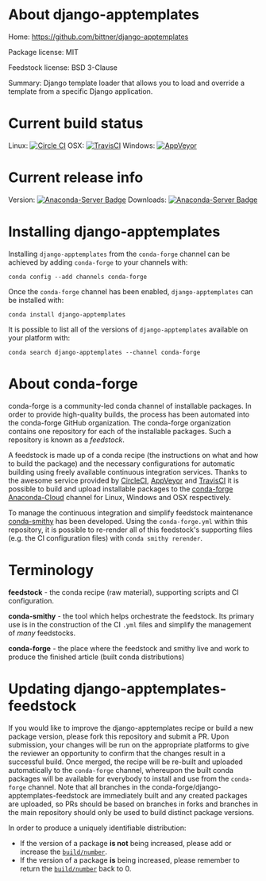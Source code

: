 About django-apptemplates
=========================

Home: https://github.com/bittner/django-apptemplates

Package license: MIT

Feedstock license: BSD 3-Clause

Summary: Django template loader that allows you to load and override a template from a specific Django application.



Current build status
====================

Linux: [![Circle CI](https://circleci.com/gh/conda-forge/django-apptemplates-feedstock.svg?style=shield)](https://circleci.com/gh/conda-forge/django-apptemplates-feedstock)
OSX: [![TravisCI](https://travis-ci.org/conda-forge/django-apptemplates-feedstock.svg?branch=master)](https://travis-ci.org/conda-forge/django-apptemplates-feedstock)
Windows: [![AppVeyor](https://ci.appveyor.com/api/projects/status/github/conda-forge/django-apptemplates-feedstock?svg=True)](https://ci.appveyor.com/project/conda-forge/django-apptemplates-feedstock/branch/master)

Current release info
====================
Version: [![Anaconda-Server Badge](https://anaconda.org/conda-forge/django-apptemplates/badges/version.svg)](https://anaconda.org/conda-forge/django-apptemplates)
Downloads: [![Anaconda-Server Badge](https://anaconda.org/conda-forge/django-apptemplates/badges/downloads.svg)](https://anaconda.org/conda-forge/django-apptemplates)

Installing django-apptemplates
==============================

Installing `django-apptemplates` from the `conda-forge` channel can be achieved by adding `conda-forge` to your channels with:

```
conda config --add channels conda-forge
```

Once the `conda-forge` channel has been enabled, `django-apptemplates` can be installed with:

```
conda install django-apptemplates
```

It is possible to list all of the versions of `django-apptemplates` available on your platform with:

```
conda search django-apptemplates --channel conda-forge
```


About conda-forge
=================

conda-forge is a community-led conda channel of installable packages.
In order to provide high-quality builds, the process has been automated into the
conda-forge GitHub organization. The conda-forge organization contains one repository
for each of the installable packages. Such a repository is known as a *feedstock*.

A feedstock is made up of a conda recipe (the instructions on what and how to build
the package) and the necessary configurations for automatic building using freely
available continuous integration services. Thanks to the awesome service provided by
[CircleCI](https://circleci.com/), [AppVeyor](http://www.appveyor.com/)
and [TravisCI](https://travis-ci.org/) it is possible to build and upload installable
packages to the [conda-forge](https://anaconda.org/conda-forge)
[Anaconda-Cloud](http://docs.anaconda.org/) channel for Linux, Windows and OSX respectively.

To manage the continuous integration and simplify feedstock maintenance
[conda-smithy](http://github.com/conda-forge/conda-smithy) has been developed.
Using the ``conda-forge.yml`` within this repository, it is possible to re-render all of
this feedstock's supporting files (e.g. the CI configuration files) with ``conda smithy rerender``.


Terminology
===========

**feedstock** - the conda recipe (raw material), supporting scripts and CI configuration.

**conda-smithy** - the tool which helps orchestrate the feedstock.
                   Its primary use is in the construction of the CI ``.yml`` files
                   and simplify the management of *many* feedstocks.

**conda-forge** - the place where the feedstock and smithy live and work to
                  produce the finished article (built conda distributions)


Updating django-apptemplates-feedstock
======================================

If you would like to improve the django-apptemplates recipe or build a new
package version, please fork this repository and submit a PR. Upon submission,
your changes will be run on the appropriate platforms to give the reviewer an
opportunity to confirm that the changes result in a successful build. Once
merged, the recipe will be re-built and uploaded automatically to the
`conda-forge` channel, whereupon the built conda packages will be available for
everybody to install and use from the `conda-forge` channel.
Note that all branches in the conda-forge/django-apptemplates-feedstock are
immediately built and any created packages are uploaded, so PRs should be based
on branches in forks and branches in the main repository should only be used to
build distinct package versions.

In order to produce a uniquely identifiable distribution:
 * If the version of a package **is not** being increased, please add or increase
   the [``build/number``](http://conda.pydata.org/docs/building/meta-yaml.html#build-number-and-string).
 * If the version of a package **is** being increased, please remember to return
   the [``build/number``](http://conda.pydata.org/docs/building/meta-yaml.html#build-number-and-string)
   back to 0.
